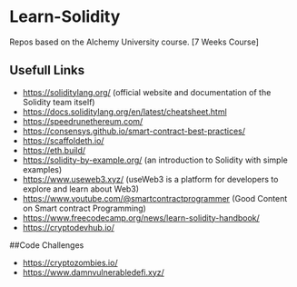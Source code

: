 # Learn-Solidity

Repos based on the Alchemy University course. [7 Weeks Course]

## Usefull Links

- https://soliditylang.org/ (official website and documentation of the Solidity team itself)
- https://docs.soliditylang.org/en/latest/cheatsheet.html
- https://speedrunethereum.com/
- https://consensys.github.io/smart-contract-best-practices/
- https://scaffoldeth.io/
- https://eth.build/
- https://solidity-by-example.org/ (an introduction to Solidity with simple examples)
- https://www.useweb3.xyz/ (useWeb3 is a platform for developers to explore and learn about Web3)
- https://www.youtube.com/@smartcontractprogrammer (Good Content on Smart contract Programming)
- https://www.freecodecamp.org/news/learn-solidity-handbook/
- https://cryptodevhub.io/

##Code Challenges

- https://cryptozombies.io/
- https://www.damnvulnerabledefi.xyz/
